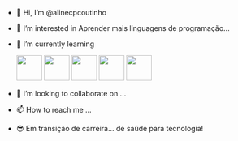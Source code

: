 - 👋 Hi, I’m @alinecpcoutinho
- 👀 I’m interested in Aprender mais linguagens de programação...
- 🌱 I’m currently learning 

   <img src="https://cdn.jsdelivr.net/gh/devicons/devicon/icons/html5/html5-original-wordmark.svg" height=50px weight=50px/>
          
   <img src="https://cdn.jsdelivr.net/gh/devicons/devicon/icons/css3/css3-original-wordmark.svg" height=50px weight=50px />
  
  <img src="https://cdn.jsdelivr.net/gh/devicons/devicon/icons/javascript/javascript-original.svg" height=50px weight=50px />
  
   <img src="https://cdn.jsdelivr.net/gh/devicons/devicon/icons/react/react-original-wordmark.svg" height=50px weight=50px />
   
  <img src="https://cdn.jsdelivr.net/gh/devicons/devicon/icons/python/python-plain-wordmark.svg" height=50px weight=50px/>
          
          
          
  
          
- 💞️ I’m looking to collaborate on ...
- 📫 How to reach me ...
- :sunglasses: Em transição de carreira... de saúde para tecnologia!

<!---
alinecpcoutinho/alinecpcoutinho is a ✨ special ✨ repository because its `README.md` (this file) appears on your GitHub profile.
You can click the Preview link to take a look at your changes.
--->
